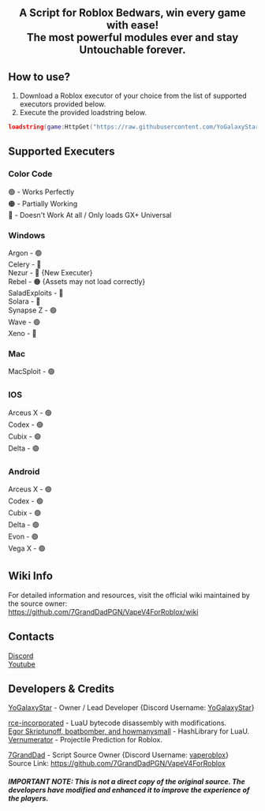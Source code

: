 <h2 align="center">
    A Script for Roblox Bedwars, win every game with ease!
    <br/>
    The most powerful modules ever and stay Untouchable forever.
  </h2>

## How to use?
1. Download a Roblox executor of your choice from the list of supported executors provided below.
2. Execute the provided loadstring below.
```lua
loadstring(game:HttpGet("https://raw.githubusercontent.com/YoGalaxyStar/GXLoader/main/NewMainScript.lua", true))()
```

## Supported Executers
### Color Code
🟢 - Works Perfectly
<br/>
🟠 - Partially Working
<br/>
🔴 - Doesn't Work At all / Only loads GX+ Universal
### Windows
Argon - 🟢
<br/>
Celery - 🔴
<br/>
Nezur - 🔴 {New Executer}
<br/>
Rebel - 🟠 {Assets may not load correctly}
<br/>
SaladExploits - 🔴
<br/>
Solara - 🔴
<br/>
Synapse Z - 🟢
<br/>
Wave - 🟢
<br/>
Xeno - 🔴
### Mac
MacSploit - 🟢
### IOS
Arceus X - 🟢
<br/>
Codex - 🟢
<br/>
Cubix - 🟢
<br/>
Delta - 🟢
### Android
Arceus X - 🟢
<br/>
Codex - 🟢
<br/>
Cubix - 🟢
<br/>
Delta - 🟢
<br/>
Evon - 🟢
<br/>
Vega X - 🟢

## Wiki Info
For detailed information and resources, visit the official wiki maintained by the source owner:
https://github.com/7GrandDadPGN/VapeV4ForRoblox/wiki

## Contacts
[Discord](https://discord.gg/3bSpSNTPsr)
<br/>
[Youtube](https://youtube.com/@YoGalaxyStar)

## Developers & Credits
[YoGalaxyStar](https://github.com/YoGalaxyStar) - Owner / Lead Developer {Discord Username: [YoGalaxyStar](https://discord.com/users/1284641374787866666)}
<br/>

[rce-incorporated](https://github.com/rce-incorporated/Fiu) - LuaU bytecode disassembly with modifications.
<br/>
[Egor Skriptunoff, boatbomber, and howmanysmall](https://devforum.roblox.com/t/open-source-hashlib/416732/1) - HashLibrary for LuaU.
<br/>
[Vernumerator](https://devforum.roblox.com/t/predict-projectile-ballistics-including-gravity-and-motion/1842434) - Projectile Prediction for Roblox.
<br/>

[7GrandDad](https://github.com/7GrandDadPGN) - Script Source Owner {Discord Username: [vaperoblox](https://discord.com/users/1125789044249460786)}
<br/>
Source Link: https://github.com/7GrandDadPGN/VapeV4ForRoblox
<br/>
##### IMPORTANT NOTE: This is not a direct copy of the original source. The developers have modified and enhanced it to improve the experience of the players.
